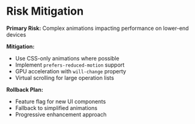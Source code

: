 # Risk Mitigation

**Primary Risk:** Complex animations impacting performance on lower-end devices

**Mitigation:** 
- Use CSS-only animations where possible
- Implement `prefers-reduced-motion` support
- GPU acceleration with `will-change` property
- Virtual scrolling for large operation lists

**Rollback Plan:** 
- Feature flag for new UI components
- Fallback to simplified animations
- Progressive enhancement approach
